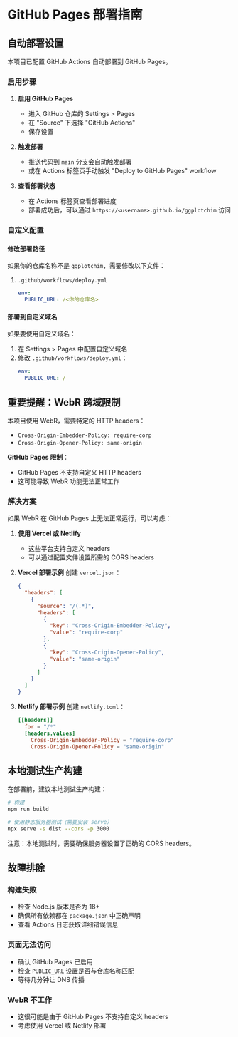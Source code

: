 # GitHub Pages 部署指南

## 自动部署设置

本项目已配置 GitHub Actions 自动部署到 GitHub Pages。

### 启用步骤

1. **启用 GitHub Pages**
   - 进入 GitHub 仓库的 Settings > Pages
   - 在 "Source" 下选择 "GitHub Actions"
   - 保存设置

2. **触发部署**
   - 推送代码到 `main` 分支会自动触发部署
   - 或在 Actions 标签页手动触发 "Deploy to GitHub Pages" workflow

3. **查看部署状态**
   - 在 Actions 标签页查看部署进度
   - 部署成功后，可以通过 `https://<username>.github.io/ggplotchim` 访问

### 自定义配置

#### 修改部署路径
如果你的仓库名称不是 `ggplotchim`，需要修改以下文件：

1. `.github/workflows/deploy.yml`
   ```yaml
   env:
     PUBLIC_URL: /<你的仓库名>
   ```

#### 部署到自定义域名
如果要使用自定义域名：

1. 在 Settings > Pages 中配置自定义域名
2. 修改 `.github/workflows/deploy.yml`：
   ```yaml
   env:
     PUBLIC_URL: /
   ```

## 重要提醒：WebR 跨域限制

本项目使用 WebR，需要特定的 HTTP headers：
- `Cross-Origin-Embedder-Policy: require-corp`
- `Cross-Origin-Opener-Policy: same-origin`

**GitHub Pages 限制**：
- GitHub Pages 不支持自定义 HTTP headers
- 这可能导致 WebR 功能无法正常工作

### 解决方案

如果 WebR 在 GitHub Pages 上无法正常运行，可以考虑：

1. **使用 Vercel 或 Netlify**
   - 这些平台支持自定义 headers
   - 可以通过配置文件设置所需的 CORS headers

2. **Vercel 部署示例**
   创建 `vercel.json`：
   ```json
   {
     "headers": [
       {
         "source": "/(.*)",
         "headers": [
           {
             "key": "Cross-Origin-Embedder-Policy",
             "value": "require-corp"
           },
           {
             "key": "Cross-Origin-Opener-Policy",
             "value": "same-origin"
           }
         ]
       }
     ]
   }
   ```

3. **Netlify 部署示例**
   创建 `netlify.toml`：
   ```toml
   [[headers]]
     for = "/*"
     [headers.values]
       Cross-Origin-Embedder-Policy = "require-corp"
       Cross-Origin-Opener-Policy = "same-origin"
   ```

## 本地测试生产构建

在部署前，建议本地测试生产构建：

```bash
# 构建
npm run build

# 使用静态服务器测试（需要安装 serve）
npx serve -s dist --cors -p 3000
```

注意：本地测试时，需要确保服务器设置了正确的 CORS headers。

## 故障排除

### 构建失败
- 检查 Node.js 版本是否为 18+
- 确保所有依赖都在 `package.json` 中正确声明
- 查看 Actions 日志获取详细错误信息

### 页面无法访问
- 确认 GitHub Pages 已启用
- 检查 `PUBLIC_URL` 设置是否与仓库名称匹配
- 等待几分钟让 DNS 传播

### WebR 不工作
- 这很可能是由于 GitHub Pages 不支持自定义 headers
- 考虑使用 Vercel 或 Netlify 部署

